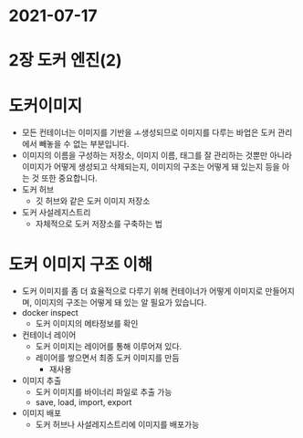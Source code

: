 # 2021-07-17

# 2장 도커 엔진(2)

# 도커이미지
- 모든 컨테이너는 이미지를 기반을 ㅗ생성되므로 이미지를 다루는 바업은 도커 관리에서 빼놓을 수 없는 부분입니다.
- 이미지의 이름을 구성하는 저장소, 이미지 이름, 태그를 잘 관리하는 것뿐만 아니라 이미지가 어떻게 생성되고 삭제되는지, 이미지의 구조는 어떻게 돼 있는지 등을 아는 것 또한 중요합니다.
- 도커 허브
    - 깃 허브와 같은 도커 이미지 저장소
- 도커 사설레지스트리
    - 자체적으로 도커 저장소를 구축하는 법

# 도커 이미지 구조 이해
- 도커 이미지를 좀 더 효율적으로 다루기 위해 컨테이너가 어떻게 이미지로 만들어지며, 이미지의 구조는 어떻게 돼 있는 알 필요가 있습니다.
- docker inspect
    - 도커 이미지의 메타정보를 확인
- 컨테이너 레이어
    - 도커 이미지는 레이어를 통해 이루어져 있다.
    - 레이어를 쌓으면서 최종 도커 이미지를 만듬
        - 재사용
- 이미지 추출
    - 도커 이미지를 바이너리 파일로 추출 가능
    - save, load, import, export
- 이미지 배포
    - 도커 허브나 사설레지스트리에 이미지를 배포가능
